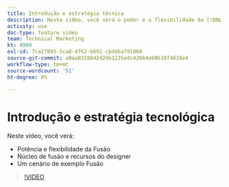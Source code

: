 ```yaml
---
title: Introdução e estratégia técnica
description: Neste vídeo, você verá o poder e a flexibilidade da [!DNL Adobe Workfront Fusion], os recursos do Fusion Core e do designer e um cenário de exemplo Fusion.
activity: use
doc-type: feature video
team: Technical Marketing
kt: 8999
exl-id: 7ca27805-5ca8-4f62-b691-cbdd6a791060
source-git-commit: a0aa8328842d2db1235edc42664eb0b18f4038e4
workflow-type: tm+mt
source-wordcount: '51'
ht-degree: 0%

---
```


# Introdução e estratégia tecnológica

Neste vídeo, você verá:

* Potência e flexibilidade da Fusão
* Núcleo de fusão e recursos do designer
* Um cenário de exemplo Fusão

>[!VIDEO](https://video.tv.adobe.com/v/335259/?quality=12)
